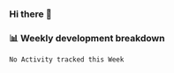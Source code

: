 ### Hi there 👋

### 📊 Weekly development breakdown
<!--START_SECTION:waka-->
```text
No Activity tracked this Week
```
<!--END_SECTION:waka-->
